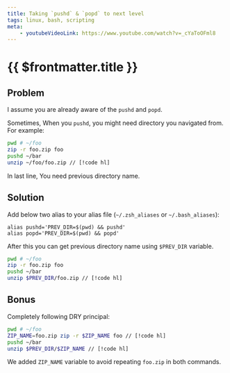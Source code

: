 ```yaml
---
title: Taking `pushd` & `popd` to next level
tags: linux, bash, scripting
meta:
    - youtubeVideoLink: https://www.youtube.com/watch?v=_cYaToOFml8
---
```


# {{ $frontmatter.title }}

## Problem

I assume you are already aware of the `pushd` and `popd`.

Sometimes, When you `pushd`, you might need directory you navigated from. For example:

```bash
pwd # ~/foo
zip -r foo.zip foo
pushd ~/bar
unzip ~/foo/foo.zip // [!code hl]
```

In last line, You need previous directory name.

## Solution

Add below two alias to your alias file (`~/.zsh_aliases` or `~/.bash_aliases`):

```text
alias pushd='PREV_DIR=$(pwd) && pushd'
alias popd='PREV_DIR=$(pwd) && popd'
```

After this you can get previous directory name using `$PREV_DIR` variable.

```bash
pwd # ~/foo
zip -r foo.zip foo
pushd ~/bar
unzip $PREV_DIR/foo.zip // [!code hl]
```

## Bonus

Completely following DRY principal:

```bash
pwd # ~/foo
ZIP_NAME=foo.zip zip -r $ZIP_NAME foo // [!code hl]
pushd ~/bar
unzip $PREV_DIR/$ZIP_NAME // [!code hl]
```

We added `ZIP_NAME` variable to avoid repeating `foo.zip` in both commands.
